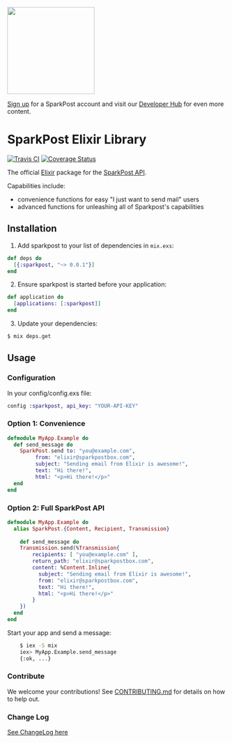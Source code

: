 <a href="https://www.sparkpost.com"><img src="https://www.sparkpost.com/sites/default/files/attachments/SparkPost_Logo_2-Color_Gray-Orange_RGB.svg" width="200px"/></a>

[Sign up](https://app.sparkpost.com/sign-up?src=Dev-Website&sfdcid=70160000000pqBb) for a SparkPost account and visit our [Developer Hub](https://developers.sparkpost.com) for even more content.

# SparkPost Elixir Library

[![Travis CI](https://travis-ci.org/SparkPost/elixir-sparkpost.svg?branch=master)](https://travis-ci.org/SparkPost/elixir-sparkpost) [![Coverage Status](https://coveralls.io/repos/SparkPost/elixir-sparkpost/badge.svg?branch=master&service=github)](https://coveralls.io/github/SparkPost/elixir-sparkpost?branch=master)

The official [Elixir](http://elixir-lang.org/) package for the [SparkPost API](https://www.sparkpost.com/api).

Capabilities include:
 - convenience functions for easy "I just want to send mail" users
 - advanced functions for unleashing all of Sparkpost's capabilities

## Installation

  1. Add sparkpost to your list of dependencies in `mix.exs`:

```elixir
def deps do
  [{:sparkpost, "~> 0.0.1"}]
end
```

  2. Ensure sparkpost is started before your application:

```elixir
def application do
  [applications: [:sparkpost]]
end
```

  3. Update your dependencies:

```bash
$ mix deps.get
```

## Usage

### Configuration

In your config/config.exs file:

```elixir
config :sparkpost, api_key: "YOUR-API-KEY"
```

### Option 1: Convenience

```elixir
defmodule MyApp.Example do
  def send_message do
    SparkPost.send to: "you@example.com",
         from: "elixir@sparkpostbox.com",
         subject: "Sending email from Elixir is awesome!",
         text: "Hi there!",
         html: "<p>Hi there!</p>"
  end
end
```

### Option 2: Full SparkPost API

```elixir
defmodule MyApp.Example do
  alias SparkPost.{Content, Recipient, Transmission}
  
	def send_message do
    Transmission.send(%Transmission{
        recipients: [ "you@example.com" ],
        return_path: "elixir@sparkpostbox.com",
        content: %Content.Inline{
          subject: "Sending email from Elixir is awesome!",
          from: "elixir@sparkpostbox.com", 
          text: "Hi there!",
          html: "<p>Hi there!</p>"
        }
    })
  end
end
```

Start your app and send a message:

```bash
    $ iex -S mix
    iex> MyApp.Example.send_message
    {:ok, ...}
```

### Contribute

We welcome your contributions!  See [CONTRIBUTING.md](CONTRIBUTING.md) for details on how to help out.

### Change Log

[See ChangeLog here](CHANGELOG.md)
